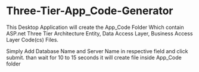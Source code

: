 # Three-Tier-App_Code-Generator
This Desktop Application will create the App_Code Folder Which contain ASP.net Three Tier Architecture Entity, Data Access Layer, Business Access Layer Code(cs) Files.

Simply Add Database Name and Server Name in respective field and click submit.
than wait for 10 to 15 seconds it will create file inside App_Code folder
